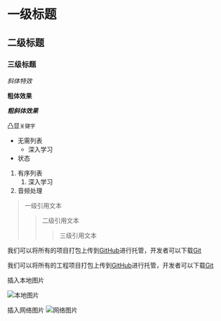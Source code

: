 # 一级标题
## 二级标题
### 三级标题
*斜体特效*

**粗体效果**

***粗斜体效果***

凸显`关键字`
* 无需列表
	* 深入学习
* 状态

1. 有序列表
	1. 深入学习
2. 音频处理

> 一级引用文本
>> 二级引用文本
>>> 三级引用文本

我们可以将所有的项目打包上传到[GitHub](https://www.github.com "GitHub官方网站")进行托管，开发者可以下载[Git](https://git-scm.com/downloads "Git 官方下载入口")

我们可以将所有的工程项目打包上传到[GitHub][1]进行托管，开发者可以下载[Git][2]</br>

[1]:https://www.github.com "GitHub官方网站"
[2]:https://git-scm.com/downloads "Git 官方下载入口"

插入本地图片

![本地图片](C:/Users/19935/Desktop/tupian.png "本地图片提示")

插入网络图片
![网络图片](https://i.loli.net/2021/11/26/TXGRFpNYwmCbkg4.png "网络图片") 
